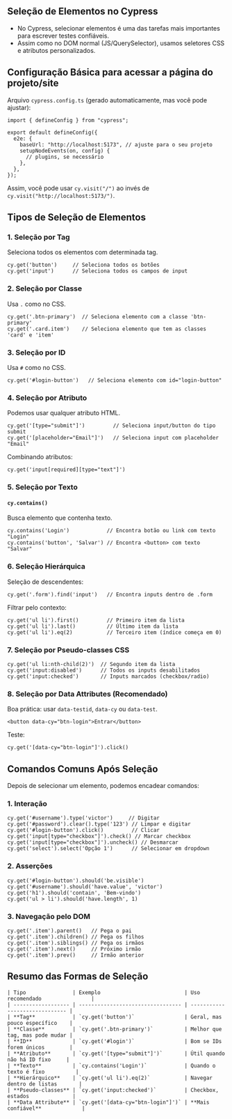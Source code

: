 ## Seleção de Elementos no Cypress
- No Cypress, selecionar elementos é uma das tarefas mais importantes para escrever testes confiáveis.
- Assim como no DOM normal (JS/QuerySelector), usamos seletores CSS e atributos personalizados.

## Configuração Básica para acessar a página do projeto/site
Arquivo ``cypress.config.ts`` (gerado automaticamente, mas você pode ajustar):
```
import { defineConfig } from "cypress";

export default defineConfig({
  e2e: {
    baseUrl: "http://localhost:5173", // ajuste para o seu projeto
    setupNodeEvents(on, config) {
      // plugins, se necessário
    },
  },
});
```
Assim, você pode usar ``cy.visit("/")`` ao invés de ``cy.visit("http://localhost:5173/")``.

## Tipos de Seleção de Elementos
### 1. Seleção por Tag
Seleciona todos os elementos com determinada tag.
```
cy.get('button')     // Seleciona todos os botões
cy.get('input')      // Seleciona todos os campos de input
```

### 2. Seleção por Classe
Usa ``.`` como no CSS.
```
cy.get('.btn-primary')  // Seleciona elemento com a classe 'btn-primary'
cy.get('.card.item')    // Seleciona elemento que tem as classes 'card' e 'item'
```

### 3. Seleção por ID
Usa ``#`` como no CSS.
```
cy.get('#login-button')   // Seleciona elemento com id="login-button"
```

### 4. Seleção por Atributo
Podemos usar qualquer atributo HTML.
```
cy.get('[type="submit"]')         // Seleciona input/button do tipo submit
cy.get('[placeholder="Email"]')   // Seleciona input com placeholder "Email"
```

Combinando atributos:
```
cy.get('input[required][type="text"]')
```

### 5. Seleção por Texto
#### ``cy.contains()``
Busca elemento que contenha texto.
```
cy.contains('Login')            // Encontra botão ou link com texto "Login"
cy.contains('button', 'Salvar') // Encontra <button> com texto "Salvar"
```

### 6. Seleção Hierárquica
Seleção de descendentes:
```
cy.get('.form').find('input')   // Encontra inputs dentro de .form
```

Filtrar pelo contexto:
```
cy.get('ul li').first()         // Primeiro item da lista
cy.get('ul li').last()          // Último item da lista
cy.get('ul li').eq(2)           // Terceiro item (índice começa em 0)
```

### 7. Seleção por Pseudo-classes CSS
```
cy.get('ul li:nth-child(2)')  // Segundo item da lista
cy.get('input:disabled')      // Todos os inputs desabilitados
cy.get('input:checked')       // Inputs marcados (checkbox/radio)
```

### 8. Seleção por Data Attributes (Recomendado)
Boa prática: usar ``data-testid``, ``data-cy`` ou ``data-test``.
```
<button data-cy="btn-login">Entrar</button>
```

Teste:
```
cy.get('[data-cy="btn-login"]').click()
```

## Comandos Comuns Após Seleção
Depois de selecionar um elemento, podemos encadear comandos:

### 1. Interação
```
cy.get('#username').type('victor')     // Digitar
cy.get('#password').clear().type('123') // Limpar e digitar
cy.get('#login-button').click()         // Clicar
cy.get('input[type="checkbox"]').check() // Marcar checkbox
cy.get('input[type="checkbox"]').uncheck() // Desmarcar
cy.get('select').select('Opção 1')      // Selecionar em dropdown
```

### 2. Asserções
```
cy.get('#login-button').should('be.visible')
cy.get('#username').should('have.value', 'victor')
cy.get('h1').should('contain', 'Bem-vindo')
cy.get('ul > li').should('have.length', 1)
```

### 3. Navegação pelo DOM
```
cy.get('.item').parent()   // Pega o pai
cy.get('.item').children() // Pega os filhos
cy.get('.item').siblings() // Pega os irmãos
cy.get('.item').next()     // Próximo irmão
cy.get('.item').prev()     // Irmão anterior
```

## Resumo das Formas de Seleção
```
| Tipo               | Exemplo                           | Uso recomendado                |
| ------------------ | --------------------------------- | ------------------------------ |
| **Tag**            | `cy.get('button')`                | Geral, mas pouco específico    |
| **Classe**         | `cy.get('.btn-primary')`          | Melhor que tag, mas pode mudar |
| **ID**             | `cy.get('#login')`                | Bom se IDs forem únicos        |
| **Atributo**       | `cy.get('[type="submit"]')`       | Útil quando não há ID fixo     |
| **Texto**          | `cy.contains('Login')`            | Quando o texto é fixo          |
| **Hierárquico**    | `cy.get('ul li').eq(2)`           | Navegar dentro de listas       |
| **Pseudo-classes** | `cy.get('input:checked')`         | Checkbox, estados              |
| **Data Attribute** | `cy.get('[data-cy="btn-login"]')` | **Mais confiável**             |
```